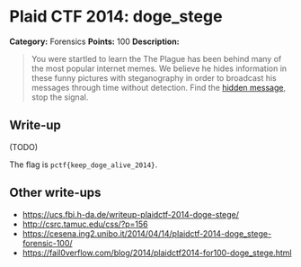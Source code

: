 # Plaid CTF 2014: doge_stege

**Category:** Forensics
**Points:** 100
**Description:**

> You were startled to learn the The Plague has been behind many of the most popular internet memes. We believe he hides information in these funny pictures with steganography in order to broadcast his messages through time without detection. Find the [hidden message](doge_stege-bcea78ed7ce3588f89b56f125866c1e2.tar.bz2), stop the signal.

## Write-up

(TODO)

The flag is `pctf{keep_doge_alive_2014}`.

## Other write-ups

* <https://ucs.fbi.h-da.de/writeup-plaidctf-2014-doge-stege/>
* <http://csrc.tamuc.edu/css/?p=156>
* <https://cesena.ing2.unibo.it/2014/04/14/plaidctf-2014-doge_stege-forensic-100/>
* <https://fail0verflow.com/blog/2014/plaidctf2014-for100-doge_stege.html>

